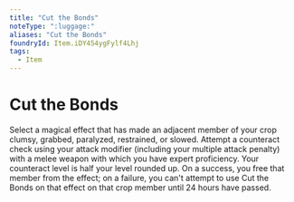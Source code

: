 ```yaml
---
title: "Cut the Bonds"
noteType: ":luggage:"
aliases: "Cut the Bonds"
foundryId: Item.iDY454ygFylf4Lhj
tags:
  - Item
---
```


# Cut the Bonds

Select a magical effect that has made an adjacent member of your crop clumsy, grabbed, paralyzed, restrained, or slowed. Attempt a counteract check using your attack modifier (including your multiple attack penalty) with a melee weapon with which you have expert proficiency. Your counteract level is half your level rounded up. On a success, you free that member from the effect; on a failure, you can't attempt to use Cut the Bonds on that effect on that crop member until 24 hours have passed.
